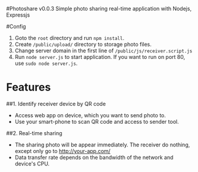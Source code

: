 #Photoshare v0.0.3
Simple photo sharing real-time application with Nodejs, Expressjs

#Config
1. Goto the `root` directory and run `npm install`.
2. Create `/public/upload/` directory to storage photo files.
3. Change server domain in the first line of `/public/js/receiver.script.js`
4. Run `node server.js` to start application. If you want to run on port 80, use `sudo node server.js`.

# Features
##1. Identify receiver device by QR code 
- Access web app on device, which you want to send photo to.
- Use your smart-phone to scan QR code and access to sender tool.

##2. Real-time sharing
- The sharing photo will be appear immediately. The receiver do nothing, except only go to http://your-app.com/
- Data transfer rate depends on the bandwidth of the network and device's CPU.


